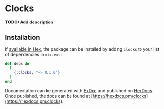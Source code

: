 # Clocks

**TODO: Add description**

## Installation

If [available in Hex](https://hex.pm/docs/publish), the package can be installed
by adding `clocks` to your list of dependencies in `mix.exs`:

```elixir
def deps do
  [
    {:clocks, "~> 0.1.0"}
  ]
end
```

Documentation can be generated with [ExDoc](https://github.com/elixir-lang/ex_doc)
and published on [HexDocs](https://hexdocs.pm). Once published, the docs can
be found at [https://hexdocs.pm/clocks](https://hexdocs.pm/clocks).

